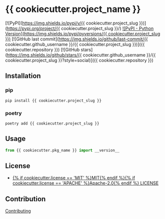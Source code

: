 # {{ cookiecutter.project_name }}

[![PyPI](https://img.shields.io/pypi/v/{{ cookiecutter.project_slug }})](https://pypi.org/project/{{ cookiecutter.project_slug }}/)
[![PyPI - Python Version](https://img.shields.io/pypi/pyversions/{{ cookiecutter.project_slug }})](https://www.python.org/downloads/)
[![GitHub last commit](https://img.shields.io/github/last-commit/{{ cookiecutter.github_username }}/{{ cookiecutter.project_slug }})]({{ cookiecutter.repository }})
[![GitHub stars](https://img.shields.io/github/stars/{{ cookiecutter.github_username }}/{{ cookiecutter.project_slug }}?style=social)]({{ cookiecutter.repository }})

## Installation

### pip

```
pip install {{ cookiecutter.project_slug }}
```

### poetry

```
poetry add {{ cookiecutter.project_slug }}
```

## Usage

```python
from {{ cookiecutter.pkg_name }} import __version__
```

## License

* [{% if cookiecutter.license == 'MIT' %}MIT{% endif %}{% if cookiecutter.license == 'APACHE' %}Apache-2.0{% endif %} LICENSE](LICENSE)

## Contribution

[Contributing](CONTRIBUTING.md)

